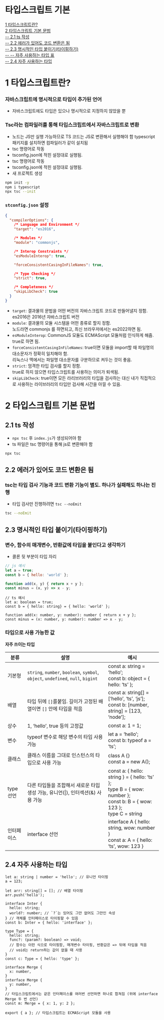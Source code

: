 # 타입스크립트 기본  
[1 타입스크립트란?](#1-타입스크립트란)  
[2 타입스크립트 기본 문법](#2-타입스크립트-기본-문법)  
[-- 2.1 ts 작성](#21-ts-작성)  
[-- 2.2 에러가 있어도 코드 변환은 됨](#22-에러가-있어도-코드-변환은-됨)  
[-- 2.3 명시적인 타입 붙이기(타이핑하기)](#23-명시적인-타입-붙이기타이핑하기)  
[-- -- 자주 사용하는 타입 표](#타입으로-사용-가능한-값)  
[-- 2.4 자주 사용하는 타입](#24-자주-사용하는-타입)  

# 1 타입스크립트란?

### 자바스크립트에 명시적으로 타입이 추가된 언어

- 자바스크립트에도 타입은 있으나 명시적으로 지정하지 않았을 뿐

### Tsc라는 컴파일러를 통해 타입스크립트에서 자바스크립트로 변환

- 노드는 JS만 실행 가능하므로 TS 코드는 JS로 변환해서 실행해야 함
typescript 패키지를 설치하면 컴파일러가 같이 설치됨
- tsc 명령어로 작동
- tsconfig.json에 적힌 설정대로 실행됨.
- tsc 명령어로 작동
- tsconfig.json에 적힌 설정대로 실행됨.
- 새 프로젝트 생성

```bash
npm init -y
npm i typescript
npx tsc --init
```

### `stconfig.json` 설정

```json
{
  "compilerOptions": {
    /* Language and Environment */
    "target": "es2016", 

    /* Modules */
    "module": "commonjs",

    /* Interop Constraints */
    "esModuleInterop": true,

    "forceConsistentCasingInFileNames": true, 

    /* Type Checking */
    "strict": true,

    /* Completeness */
    "skipLibCheck": true 
  }
}
```

- `target`: 결과물의 문법을 어떤 버전의 자바스크립트 코드로 만들어낼지 정함.  
es2016은 2016년 자바스크립트 버전
- `module`: 결과물의 모듈 시스템을 어떤 종류로 할지 정함.  
노드라면 commonjs 를 하면되고, 최신 브라우저에서는 es2022하면 됨.
- `esModuleInterop`: CommonJS 모듈도 ECMAScript 모듈처럼 인식하게 해줌.  
true로 하면 됨.
- `forceConsistentCasingInFileNames`: true이면 모듈을 import할 때 파일명의 대소문자가 정확히 일치해야 함.  
리눅스나 맥에서는 파일명 대소문자를 구분하므로 켜두는 것이 좋음.
- `strict`: 엄격한 타입 검사를 할지 정함.  
true로 하지 않으면 타입스크립트를 사용하는 의미가 퇴색됨.
- `skipLibCheck`: true이면 모든 라리브러리의 타입을 검사하는 대신 내가 직접적으로 사용하는 라이브러리의 타입만 검사해 시간을 아낄 수 있음.

# 2 타입스크립트 기본 문법

## 2.1 ts 작성

- `npx tsc` 후 `index.js`가 생성되어야 함
- ts 파일은 tsc 명령어을 통해 js로 변환해야 함

```bash
npx tsc
```

## 2.2 에러가 있어도 코드 변환은 됨

### tsc는 타입 검사 기능과 코드 변환 기능이 별도. 하나가 실패해도 하나는 진행

- 타입 검사만 진행하려면 `tsc --noEmit`

```bash
tsc --noEmit
```

## 2.3 명시적인 타입 붙이기(타이핑하기)

### 변수, 함수의 매개변수, 반환값에 타입을 붙인다고 생각하기

- 콜론 뒷 부분이 타입 자리

```jsx
// js 예시
let a = true;
const b = { hello: 'world' };

function add(x, y) { return x + y };
const minus = (x, y) => x - y;
```

```tsx
// ts 예시
let a: boolean = true;
const b = { hello: string} = { hello: 'world' };

function add(x: number, y: number): number { return x + y };
const minus = (x: number, y: number): number => x - y;
```

### 타입으로 사용 가능한 값
**자주 쓰이는 타입**

| 분류 | 설명 | 예시 |
| --- | --- | --- |
| 기본형 | `string`, `number`, `boolean`, `symbol`, `object`, `undefined`, `null`, `bigint` | const a: string = ‘hello’; <br> const b: object = { hello: ‘ts’ }; |  
| 배열 | 타입 뒤에 `[]`를붙임. 길이가 고정된 배열이면 `[]` 안에 타입을 적음 | const a: string[] = [‘hello’, ‘ts’, ‘js’]; <br> const b: [number, string] = [123, ‘node’]; |
| 상수 | 1, ‘hello’, true 등의 고정값 | const a: 1 = 1; |
| 변수 | typeof 변수로 해당 변수의 타입 사용 가능 | let a = ‘hello’; <br> const b: typeof a = ‘ts’; |
| 클래스 | 클래스 이름을 그대로 인스턴스의 타입으로 사용 가능 | class A {} <br> const a = new A(); |
| type 선언 | 다른 타입들을 조합해서 새로운 타입 생성 가능, 유니언(\|), 인터섹션(&) 사용 가능 | const a: { hello: string } = { hello: ‘ts’ }; <br> type B = { wow: number }; <br> const b: B = { wow: 123 }; <br> type C = string | number; <br> let c: C = 123; |
| 인터페이스 | interface 선언 | interface A { hello: string, wow: number } <br> const a: A = { hello: ‘ts’, wow: 123 } |

## 2.4 자주 사용하는 타입

```tsx
let a: string | number = 'hello'; // 유니언 타이핑
a = 123;

let arr: string[] = []; // 배열 타이핑
arr.push('hello');

interface Inter {
  hello: string;
  world?: number; // `?`는 있어도 그만 없어도 그만인 속성
} // 객체를 인터페이스로 타이핑할 수 있음
const b: Inter = { hello: 'interface' };

type Type = {
  hello: string;
  func?: (param?: boolean) => void; 
  // 함수는 이런 식으로 타이핑함, 매개변수 타이핑, 반환값은 => 뒤에 타입을 적음
  // void는 return하는 값이 없을 때 사용
}
const c: Type = { hello: 'type' };

interface Merge {
  x: number,
}
interface Merge {
  y: number,
}
// 타입스크립트에서는 같은 인터페이스를 여러번 선언하면 하나로 합쳐짐 (위에 interface Merge 두 번 선언)
const m: Merge = { x: 1, y: 2 };

export { a }; // 타입스크립트는 ECMAScript 모듈을 사용
```

